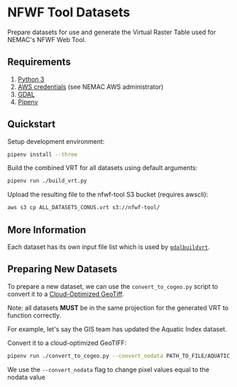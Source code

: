 # NFWF Tool Datasets

Prepare datasets for use and generate the Virtual Raster Table used for NEMAC's NFWF Web Tool.

## Requirements

1. [Python 3](https://www.python.org/downloads/)
2. [AWS credentials](https://docs.aws.amazon.com/cli/latest/userguide/cli-config-files.html) (see NEMAC AWS administrator)
3. [GDAL](http://trac.osgeo.org/gdal/wiki/DownloadingGdalBinaries)
4. [Pipenv](https://docs.pipenv.org/)

## Quickstart

Setup development environment:

```bash
pipenv install --three
```

Build the combined VRT for all datasets using default arguments:

```bash
pipenv run ./build_vrt.py
```

Upload the resulting file to the nfwf-tool S3 bucket (requires awscli):

```bash
aws s3 cp ALL_DATASETS_CONUS.vrt s3://nfwf-tool/
```

## More Information

Each dataset has its own input file list which is used by [`gdalbuildvrt`](https://www.gdal.org/gdalbuildvrt.html).


## Preparing New Datasets

To prepare a new dataset, we can use the `convert_to_cogeo.py` script to convert it to a [Cloud-Optimized GeoTiff](https://trac.osgeo.org/gdal/wiki/CloudOptimizedGeoTIFF).

Note: all datasets **MUST** be in the same projection for the generated VRT to function correctly. 

For example, let's say the GIS team has updated the Aquatic Index dataset.

Convert it to a cloud-optimized GeoTIFF:

```bash
pipenv run ./convert_to_cogeo.py --convert_nodata PATH_TO_FILE/AQUATIC
```

We use the `--convert_nodata` flag to change pixel values equal to the nodata value 


